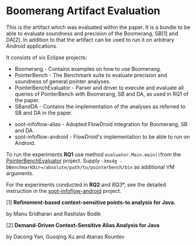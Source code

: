 # Boomerang Artifact Evaluation

This is the artifact which was evaluated within the paper. It is a bundle to be able to evaluate soundness and precision of the Boomerang, SB[1] and DA[2]. In addition to that the artifact can be used to run it on arbitrary Android applications.

It consists of six Eclipse projects:

* Boomerang - Contains examples on how to use Boomerang.
* PointerBench - The Benchmark suite to evaluate precision and soundness of general pointer analyses.
* PointerBenchEvaluator - Parser and driver to execute and evaluate all queries of PointerBench with Boomerang, SB and DA, as used in RQ1 of the paper.
* SBandDA - Contains the implementation of the analyses as referred to SB and DA in the paper. </p></li>
* soot-infoflow-alias - Adopted FlowDroid integration for Boomerang, SB and DA.
* soot-infoflow-android - FlowDroid's implementation to be able to run on Android.

To run the experiments **RQ1** use method `evaluator.Main.main()`from the [PointerBenchEvaluator](wiki/pointerbenchevaluator.html) project. Supply `-Xmx4g -DBenchmarkDir=/absolute/path/to/pointerbench/bin` as additional VM arguments.

For the experiments conducted in **RQ2** and *RQ3**, see the detailed instruction in the [soot-infoflow-android](s) project.

[1] **Refinement-based context-sensitive points-to analysis for Java.** 

by Manu Sridharan and Rastislav Bodík

[2] **Demand-Driven Context-Sensitive Alias Analysis for Java**

by Dacong Yan, Guoqing Xu and Atanas Rountev

